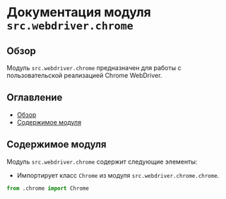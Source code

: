 # Документация модуля `src.webdriver.chrome`

## Обзор

Модуль `src.webdriver.chrome` предназначен для работы с пользовательской реализацией Chrome WebDriver.

## Оглавление

-   [Обзор](#обзор)
-   [Содержимое модуля](#содержимое-модуля)

## Содержимое модуля

Модуль `src.webdriver.chrome` содержит следующие элементы:

-   Импортирует класс `Chrome` из модуля `src.webdriver.chrome.chrome`.

```python
from .chrome import Chrome